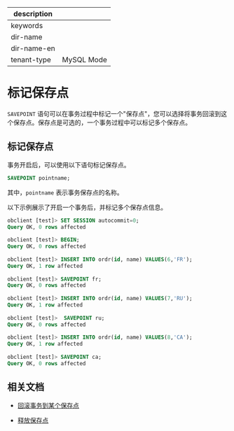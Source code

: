 |description||
|---|---|
|keywords||
|dir-name||
|dir-name-en||
|tenant-type|MySQL Mode|

# 标记保存点

`SAVEPOINT` 语句可以在事务过程中标记一个"保存点"，您可以选择将事务回滚到这个保存点。保存点是可选的，一个事务过程中可以标记多个保存点。

## 标记保存点

事务开启后，可以使用以下语句标记保存点。

```sql
SAVEPOINT pointname;
```

其中，`pointname` 表示事务保存点的名称。

以下示例展示了开启一个事务后，并标记多个保存点信息。

```sql
obclient [test]> SET SESSION autocommit=0;
Query OK, 0 rows affected 
   
obclient [test]> BEGIN;
Query OK, 0 rows affected 
   
obclient [test]> INSERT INTO ordr(id, name) VALUES(6,'FR');
Query OK, 1 row affected 
   
obclient [test]> SAVEPOINT fr;
Query OK, 0 rows affected 
   
obclient [test]> INSERT INTO ordr(id, name) VALUES(7,'RU');
Query OK, 1 row affected 
   
obclient [test]>  SAVEPOINT ru;
Query OK, 0 rows affected 
   
obclient [test]> INSERT INTO ordr(id, name) VALUES(8,'CA');
Query OK, 1 row affected 
   
obclient [test]> SAVEPOINT ca;
Query OK, 0 rows affected
```

## 相关文档

* [回滚事务到某个保存点](../300.transaction-savepoints-of-mysql-mode/200.rollback-to-a-savepoint-of-mysql-mode.md)

* [释放保存点](../300.transaction-savepoints-of-mysql-mode/300.release-a-savepoint-of-mysql-mode.md)
